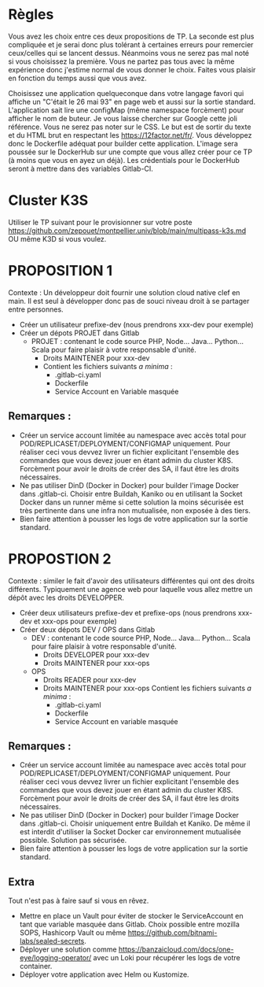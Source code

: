 # Règles

Vous avez les choix entre ces deux propositions de TP.
La seconde est plus compliquée et je serai donc plus tolérant à certaines erreurs pour remercier ceux/celles qui se lancent dessus.
Néanmoins vous ne serez pas mal noté si vous choisissez la première.
Vous ne partez pas tous avec la même expérience donc j'estime normal de vous donner le choix. Faites vous plaisir en fonction du temps aussi que vous avez.

Choisissez une application quelqueconque dans votre langage favori qui affiche un "C'était le 26 mai 93" en page web et aussi sur la sortie standard.
L'application sait lire une configMap (même namespace forcèment) pour afficher le nom de buteur. Je vous laisse chercher sur Google cette joli référence.
Vous ne serez pas noter sur le CSS. Le but est de sortir du texte et du HTML brut en respectant les https://12factor.net/fr/.
Vous développez donc le Dockerfile adéquat pour builder cette application.
L'image sera poussée sur le DockerHub sur une compte que vous allez créer pour ce TP (à moins que vous en ayez un déjà).
Les crédentials pour le DockerHub seront à mettre dans des variables Gitlab-CI.

# Cluster K3S

Utiliser le TP suivant pour le provisionner sur votre poste https://github.com/zepouet/montpellier.univ/blob/main/multipass-k3s.md
OU même K3D si vous voulez. 

# PROPOSITION 1

Contexte : Un développeur doit fournir une solution cloud native clef en main.
Il est seul à développer donc pas de souci niveau droit à se partager entre personnes.

* Créer un utilisateur prefixe-dev (nous prendrons xxx-dev pour exemple)
* Créer un dépots PROJET dans Gitlab
  * PROJET : contenant le code source PHP, Node... Java... Python... Scala pour faire plaisir à votre responsable d'unité.
    * Droits MAINTENER pour xxx-dev
    * Contient les fichiers suivants *a minima* :
      * .gitlab-ci.yaml
      * Dockerfile 
      * Service Account en Variable masquée 

## Remarques : 
* Créer un service account limitée au namespace avec accès total pour POD/REPLICASET/DEPLOYMENT/CONFIGMAP uniquement. Pour réaliser ceci vous devvez livrer un fichier explicitant l'ensemble des commandes que vous devez jouer en étant admin du cluster K8S. Forcèment pour avoir le droits de créer des SA, il faut être les droits nécessaires.
* Ne pas utiliser DinD (Docker in Docker) pour builder l'image Docker dans .gitlab-ci. Choisir entre Buildah, Kaniko ou en utilisant la Socket Docker dans un runner même si cette solution la moins sécurisée est très pertinente dans une infra non mutualisée, non exposée à des tiers.
* Bien faire attention à pousser les logs de votre application sur la sortie standard.
 
# PROPOSTION 2

Contexte : similer le fait d'avoir des utilisateurs différentes qui ont des droits différents.
Typiquement une agence web pour laquelle vous allez mettre un dépôt avec les droits DEVELOPPER.
 
* Créer deux utilisateurs prefixe-dev et prefixe-ops (nous prendrons xxx-dev et xxx-ops pour exemple)
* Créer deux dépots DEV / OPS dans Gitlab
  * DEV : contenant le code source PHP, Node... Java... Python... Scala pour faire plaisir à votre responsable d'unité.
    * Droits DEVELOPER pour xxx-dev
    * Droits MAINTENER pour xxx-ops
  * OPS 
    * Droits READER pour xxx-dev
    * Droits MAINTENER pour xxx-ops
    Contient les fichiers suivants *a minima* :
      * .gitlab-ci.yaml
      * Dockerfile 
      * Service Account en variable masquée 

## Remarques : 
* Créer un service account limitée au namespace avec accès total pour POD/REPLICASET/DEPLOYMENT/CONFIGMAP uniquement. Pour réaliser ceci vous devvez livrer un fichier explicitant l'ensemble des commandes que vous devez jouer en étant admin du cluster K8S. Forcèment pour avoir le droits de créer des SA, il faut être les droits nécessaires.
* Ne pas utiliser DinD (Docker in Docker) pour builder l'image Docker dans .gitlab-ci. Choisir uniquement entre Buildah et Kaniko. De même il est interdit d'utiliser la Socket Docker car environnement mutualisée possible. Solution pas sécurisée.
* Bien faire attention à pousser les logs de votre application sur la sortie standard. 

## Extra 
 
Tout n'est pas à faire sauf si vous en rêvez.
 
* Mettre en place un Vault pour éviter de stocker le ServiceAccount en tant que variable masquée dans Gitlab. Choix possible entre mozilla SOPS, Hashicorp Vault ou même https://github.com/bitnami-labs/sealed-secrets. 
* Déployer une solution comme https://banzaicloud.com/docs/one-eye/logging-operator/ avec un Loki pour récupérer les logs de votre container. 
* Déployer votre application avec Helm ou Kustomize.
